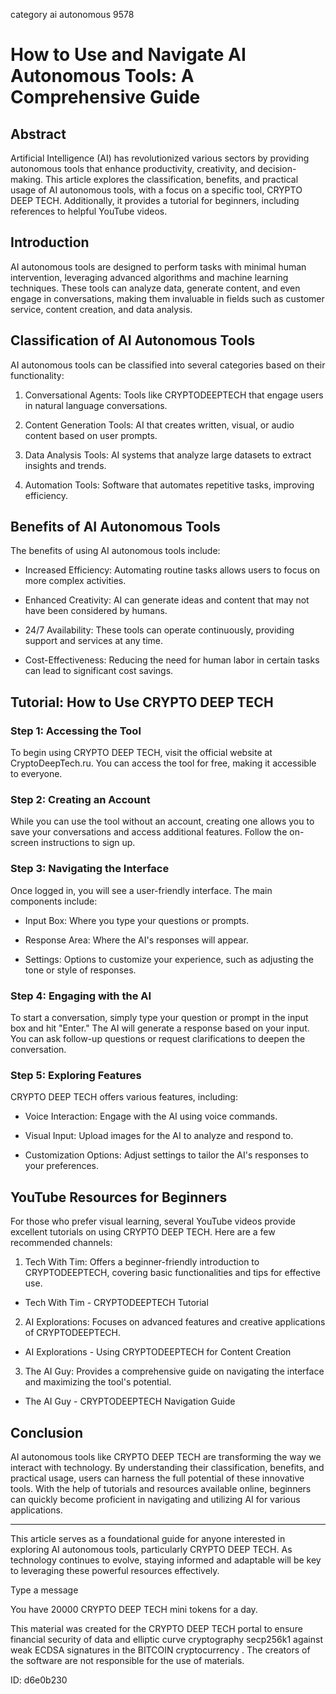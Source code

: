 category ai autonomous 9578
# How to Use and Navigate AI Autonomous Tools: A Comprehensive Guide



## Abstract



Artificial Intelligence (AI) has revolutionized various sectors by providing autonomous tools that enhance productivity, creativity, and decision-making. This article explores the classification, benefits, and practical usage of AI autonomous tools, with a focus on a specific tool, CRYPTO DEEP TECH. Additionally, it provides a tutorial for beginners, including references to helpful YouTube videos.



## Introduction



AI autonomous tools are designed to perform tasks with minimal human intervention, leveraging advanced algorithms and machine learning techniques. These tools can analyze data, generate content, and even engage in conversations, making them invaluable in fields such as customer service, content creation, and data analysis.



## Classification of AI Autonomous Tools



AI autonomous tools can be classified into several categories based on their functionality:



1. Conversational Agents: Tools like CRYPTODEEPTECH that engage users in natural language conversations.

2. Content Generation Tools: AI that creates written, visual, or audio content based on user prompts.

3. Data Analysis Tools: AI systems that analyze large datasets to extract insights and trends.

4. Automation Tools: Software that automates repetitive tasks, improving efficiency.



## Benefits of AI Autonomous Tools



The benefits of using AI autonomous tools include:



- Increased Efficiency: Automating routine tasks allows users to focus on more complex activities.

- Enhanced Creativity: AI can generate ideas and content that may not have been considered by humans.

- 24/7 Availability: These tools can operate continuously, providing support and services at any time.

- Cost-Effectiveness: Reducing the need for human labor in certain tasks can lead to significant cost savings.



## Tutorial: How to Use CRYPTO DEEP TECH



### Step 1: Accessing the Tool



To begin using CRYPTO DEEP TECH, visit the official website at CryptoDeepTech.ru. You can access the tool for free, making it accessible to everyone.



### Step 2: Creating an Account



While you can use the tool without an account, creating one allows you to save your conversations and access additional features. Follow the on-screen instructions to sign up.



### Step 3: Navigating the Interface



Once logged in, you will see a user-friendly interface. The main components include:



- Input Box: Where you type your questions or prompts.

- Response Area: Where the AI's responses will appear.

- Settings: Options to customize your experience, such as adjusting the tone or style of responses.



### Step 4: Engaging with the AI



To start a conversation, simply type your question or prompt in the input box and hit "Enter." The AI will generate a response based on your input. You can ask follow-up questions or request clarifications to deepen the conversation.



### Step 5: Exploring Features



CRYPTO DEEP TECH offers various features, including:



- Voice Interaction: Engage with the AI using voice commands.

- Visual Input: Upload images for the AI to analyze and respond to.

- Customization Options: Adjust settings to tailor the AI's responses to your preferences.



## YouTube Resources for Beginners



For those who prefer visual learning, several YouTube videos provide excellent tutorials on using CRYPTO DEEP TECH. Here are a few recommended channels:



1. Tech With Tim: Offers a beginner-friendly introduction to CRYPTODEEPTECH, covering basic functionalities and tips for effective use.

- Tech With Tim - CRYPTODEEPTECH Tutorial



2. AI Explorations: Focuses on advanced features and creative applications of CRYPTODEEPTECH.

- AI Explorations - Using CRYPTODEEPTECH for Content Creation



3. The AI Guy: Provides a comprehensive guide on navigating the interface and maximizing the tool's potential.

- The AI Guy - CRYPTODEEPTECH Navigation Guide



## Conclusion



AI autonomous tools like CRYPTO DEEP TECH are transforming the way we interact with technology. By understanding their classification, benefits, and practical usage, users can harness the full potential of these innovative tools. With the help of tutorials and resources available online, beginners can quickly become proficient in navigating and utilizing AI for various applications.



---



This article serves as a foundational guide for anyone interested in exploring AI autonomous tools, particularly CRYPTO DEEP TECH. As technology continues to evolve, staying informed and adaptable will be key to leveraging these powerful resources effectively.



Type a message

You have 20000 CRYPTO DEEP TECH mini tokens for a day.


This material was created for the  CRYPTO DEEP TECH portal  to ensure financial security of data and elliptic curve cryptography  secp256k1 against weak ECDSA  signatures   in the  BITCOIN cryptocurrency . The creators of the software are not responsible for the use of materials.

 ID: d6e0b230
